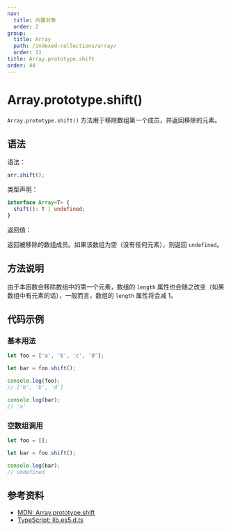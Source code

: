 ```yaml
---
nav:
  title: 内置对象
  order: 2
group:
  title: Array
  path: /indexed-collections/array/
  order: 11
title: Array.prototype.shift
order: 44
---
```


# Array.prototype.shift()

`Array.prototype.shift()` 方法用于移除数组第一个成员，并返回移除的元素。

## 语法

语法：

```js
arr.shift();
```

类型声明：

```ts
interface Array<T> {
  shift(): T | undefined;
}
```

返回值：

返回被移除的数组成员。如果该数组为空（没有任何元素），则返回 `undefined`。

## 方法说明

由于本函数会移除数组中的第一个元素，数组的 `length` 属性也会随之改变（如果数组中有元素的话），一般而言，数组的 `length` 属性将会减 1。

## 代码示例

### 基本用法

```js
let foo = ['a', 'b', 'c', 'd'];

let bar = foo.shift();

console.log(foo);
// ['b', 'b', 'd']

console.log(bar);
// 'a'
```

### 空数组调用

```js
let foo = [];

let bar = foo.shift();

console.log(bar);
// undefined
```

## 参考资料

- [MDN: Array.prototype.shift](https://developer.mozilla.org/zh-CN/docs/Web/JavaScript/Reference/Global_Objects/Array/shift)
- [TypeScript: lib.es5.d.ts](https://github.com/microsoft/TypeScript/blob/main/lib/lib.es5.d.ts)
